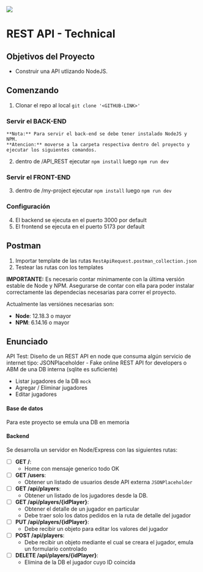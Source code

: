 <p align='left'>
    <img src='https://saasradar.b-cdn.net/wp-content/uploads/2022/03/api_rest.png' </img>
</p>

# REST API - Technical

## Objetivos del Proyecto

- Construir una API utlizando NodeJS.

## Comenzando

1.  Clonar el repo al local `git clone '<GITHUB-LINK>' `

### Servir el BACK-END

    **Nota:** Para servir el back-end se debe tener instalado NodeJS y NPM.
    **Atencion:** moverse a la carpeta respectiva dentro del proyecto y ejecutar los siguientes comandos.

2.  dentro de /API_REST ejecutar `npm install` luego `npm run dev`

### Servir el FRONT-END

3.  dentro de /my-project ejecutar `npm install` luego `npm run dev`

### Configuración

4.  El backend se ejecuta en el puerto 3000 por default
5.  El frontend se ejecuta en el puerto 5173 por default

## Postman

1.  Importar template de las rutas `RestApiRequest.postman_collection.json`
2.  Testear las rutas con los templates

**IMPORTANTE:** Es necesario contar minimamente con la última versión estable de Node y NPM. Asegurarse de contar con ella para poder instalar correctamente las dependecias necesarias para correr el proyecto.

Actualmente las versiónes necesarias son:

- **Node**: 12.18.3 o mayor
- **NPM**: 6.14.16 o mayor

## Enunciado

API Test: Diseño de un REST API en node que consuma algún servicio de internet tipo: JSONPlaceholder - Fake online REST API for developers o ABM de una DB interna (sqlite es suficiente)

- Listar jugadores de la DB `mock`
- Agregar / Eliminar jugadores
- Editar jugadores

#### Base de datos

Para este proyecto se emula una DB en memoria

#### Backend

Se desarrolla un servidor en Node/Express con las siguientes rutas:

- [ ] **GET /**:
  - Home con mensaje generico todo OK
- [ ] **GET /users**:
  - Obtener un listado de usuarios desde API externa `JSONPlaceholder`
- [ ] **GET /api/players**:
  - Obtener un listado de los jugadores desde la DB.
- [ ] **GET /api/players/{idPlayer}**:
  - Obtener el detalle de un jugador en particular
  - Debe traer solo los datos pedidos en la ruta de detalle del jugador
- [ ] **PUT /api/players/{idPlayer}**:
  - Debe recibir un objeto para editar los valores del jugador
- [ ] **POST /api/players**:
  - Debe recibir un objeto mediante el cual se creara el jugador, emula un formulario controlado
- [ ] **DELETE /api/players/{idPlayer}**:
  - Elimina de la DB el jugador cuyo ID coincida
